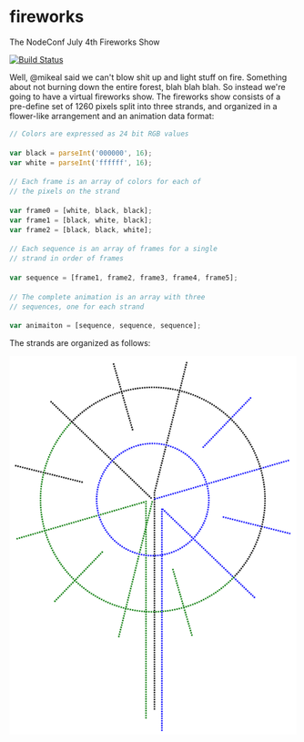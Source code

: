 # fireworks

The NodeConf July 4th Fireworks Show

[![Build Status](https://secure.travis-ci.org/hueniverse/fireworks.png)](http://travis-ci.org/hueniverse/fireworks)

Well, @mikeal said we can't blow shit up and light stuff on fire. Something about not burning down the entire forest, blah blah blah. So instead we're going
to have a virtual fireworks show. The fireworks show consists of a pre-define set of 1260 pixels split into three strands, and organized in a flower-like
arrangement and an animation data format:

```javascript
// Colors are expressed as 24 bit RGB values

var black = parseInt('000000', 16);
var white = parseInt('ffffff', 16);

// Each frame is an array of colors for each of
// the pixels on the strand

var frame0 = [white, black, black];
var frame1 = [black, white, black];
var frame2 = [black, black, white];

// Each sequence is an array of frames for a single
// strand in order of frames

var sequence = [frame1, frame2, frame3, frame4, frame5];

// The complete animation is an array with three
// sequences, one for each strand

var animaiton = [sequence, sequence, sequence];
```

The strands are organized as follows:

[![Layout](https://raw.githubusercontent.com/hueniverse/fireworks/master/images/layout-small.png)](https://raw.githubusercontent.com/hueniverse/fireworks/master/images/layout.png)